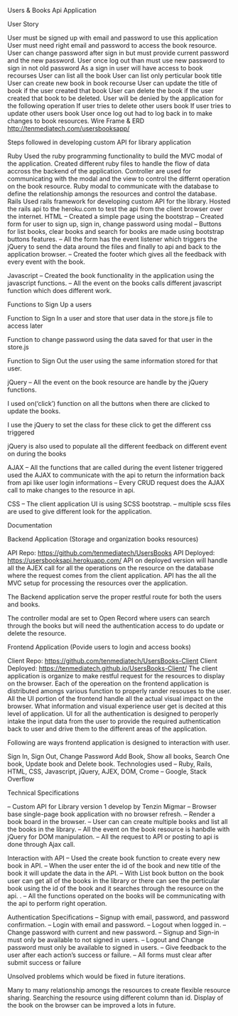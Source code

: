Users & Books Api Application

User Story

User must be signed up with email and password to use this application
User must need right email and password to access the book resource.
User can change password after sign in but must provide current password and the new password.
User once log out than must use new password to sign in not old password
As a sign in user will have access to book recourses
User can list all the book
User can list only perticular book title
User can create new book in book recourse
User can update the title of book if the user created that book
User can delete the book if the user created that book to be deleted.
User will be denied by the application for the following operation
If user tries to delete other users book
If user tries to update other users book
User once log out had to log back in to make changes to book resources.
Wire Frame & ERD http://tenmediatech.com/usersbooksapp/

Steps followed in developing custom API for library application

Ruby
Used the ruby programming functionality to build the MVC modal of the application.
Created different ruby files to handle the flow of data accross the backend of the application.
Controller are used for communicating with the modal and the view to control the differnt operation on the book resource.
Ruby modal to communicate with the database to define the relationship amongs the resources and control the database.
Rails
Used rails framework for developing custom API for the library.
Hosted the rails api to the heroku.com to test the api from the client browser over the internet.
HTML – Created a simple page using the bootstrap – Created form for user to sign up, sign in, change password using modal – Buttons for list books, clear books and search for books are made using bootstrap buttons features. – All the form has the event listener which triggers the jQuery to send the data around the files and finally to api and back to the application browser. – Created the footer which gives all the feedback with every event with the book.

Javascript – Created the book functionality in the application using the javascript functions. – All the event on the books calls different javascript function which does different work.

Functions to Sign Up a users

Function to Sign In a user and store that user data in the store.js file to access later

Function to change password using the data saved for that user in the store.js

Function to Sign Out the user using the same information stored for that user.

jQuery – All the event on the book resource are handle by the jQuery functions.

I used on(‘click’) function on all the buttons when there are clicked to update the books.

I use the jQuery to set the class for these click to get the different css triggered

jQuery is also used to populate all the different feedback on different event on during the books

AJAX – All the functions that are called during the event listener triggered used the AJAX to communicate with the api to return the information back from api like user login informations – Every CRUD request does the AJAX call to make changes to the resource in api.

CSS – The client application UI is using SCSS bootstrap. – multiple scss files are used to give different look for the application.

Documentation

Backend Application (Storage and organization books resources)

API Repo: https://github.com/tenmediatech/UsersBooks
API Deployed: https://usersbooksapi.herokuapp.com/
API on deployed version will handle all the AJEX call for all the operations on the resource on the database where the request comes from the client application. API has the all the MVC setup for processing the resources over the application.

The Backend application serve the proper restful route for both the users and books.

The controller modal are set to Open Record where users can search through the books but will need the authentication access to do update or delete the resource.

Frontend Application (Povide users to login and access books)

Client Repo: https://github.com/tenmediatech/UsersBooks-Client
Client Deployed: https://tenmediatech.github.io/UsersBooks-Client/
The client application is organize to make restful request for the resources to display on the browser. Each of the opereation on the frontend application is distributed amongs various function to properly rander resouses to the user. All the UI portion of the frontend handle all the actual visual impact on the browser. What information and visual experience user get is decited at this level of application. UI for all the authentication is designed to peroperly intake the input data from the user to provide the required authentication back to user and drive them to the different areas of the application.

Following are ways frontend application is designed to interaction with user.

Sign In, Sign Out, Change Password
Add Book, Show all books, Search One book, Update book and Delete book.
Technologies used – Ruby, Rails, HTML, CSS, Javascript, jQuery, AJEX, DOM, Crome – Google, Stack Overflow

Technical Specifications

– Custom API for Library version 1 develop by Tenzin Migmar – Browser base single-page book application with no browser refresh. – Render a book board in the browser. – User can can create multiple books and list all the books in the library. – All the event on the book resource is hanbdle with jQuery for DOM manipulation. – All the request to API or posting to api is done through Ajax call.

Interaction with API – Used the create book function to create every new book in API. – When the user enter the id of the book and new title of the book it will update the data in the API. – With List book button on the book user can get all of the books in the library or there can see the perticular book using the id of the book and it searches through the resource on the api. . – All the functions operated on the books will be communicating with the api to perform right operation.

Authentication Specifications – Signup with email, password, and password confirmation. – Login with email and password. – Logout when logged in. – Change password with current and new password. – Signup and Sign-in must only be available to not signed in users. – Logout and Change password must only be available to signed in users. – Give feedback to the user after each action’s success or failure. – All forms must clear after submit success or failure

Unsolved problems which would be fixed in future iterations.

Many to many relationship amongs the resources to create flexible resource sharing. Searching the resource using different column than id. Display of the book on the browser can be improved a lots in future.
